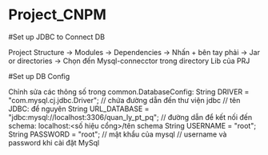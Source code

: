 # Project_CNPM
#Set up JDBC to Connect DB


Project Structure -> Modules -> Dependencies -> Nhấn + bên tay phải -> Jar or directories -> Chọn đến Mysql-connecctor trong directory Lib của PRJ

#Set up DB Config

Chỉnh sửa các thông số trong common.DatabaseConfig:
     String DRIVER = "com.mysql.cj.jdbc.Driver"; // chứa đường dẫn đến thư viện jdbc // tên JDBC: để nguyên
     String URL_DATABASE = "jdbc:mysql://localhost:3306/quan_ly_pt_pq"; // đường dẫn để kết nối đến schema: localhost:<số hiệu cổng>/tên schema
     String USERNAME = "root";
     String PASSWORD = "root"; // mật khẩu của mysql // username và password khi cài đặt MySql
